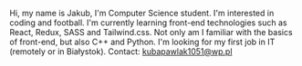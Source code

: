 Hi, my name is Jakub, I'm Computer Science student. I'm interested in coding and football. I'm currently learning front-end technologies such as React, Redux, SASS and Tailwind.css. Not only am I familiar with the basics of front-end, but also C++ and Python. I'm looking for my first job in IT (remotely or in Białystok).
Contact: kubapawlak1051@wp.pl
